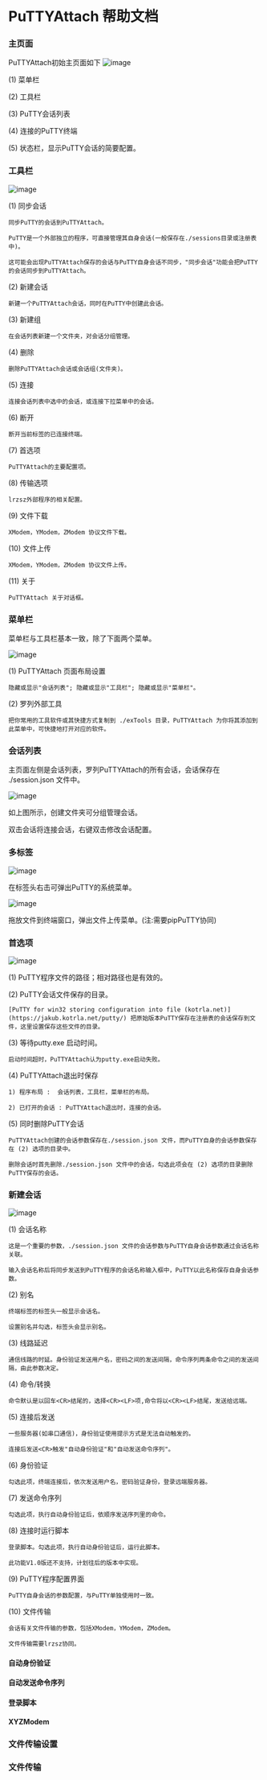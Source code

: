 
# PuTTYAttach 帮助文档

### 主页面

PuTTYAttach初始主页面如下
![image](/img/1.png)

(1) 菜单栏

(2) 工具栏

(3) PuTTY会话列表

(4) 连接的PuTTY终端

(5) 状态栏，显示PuTTY会话的简要配置。

### 工具栏

![image](/img/2.png)

(1) 同步会话

    同步PuTTY的会话到PuTTYAttach。

    PuTTY是一个外部独立的程序，可直接管理其自身会话(一般保存在./sessions目录或注册表中)。
    
    这可能会出现PuTTYAttach保存的会话与PuTTY自身会话不同步，"同步会话"功能会把PuTTY的会话同步到PuTTYAttach。

(2) 新建会话

    新建一个PuTTYAttach会话，同时在PuTTY中创建此会话。

(3) 新建组

    在会话列表新建一个文件夹，对会话分组管理。

(4) 删除

    删除PuTTYAttach会话或会话组(文件夹)。

(5) 连接

    连接会话列表中选中的会话，或连接下拉菜单中的会话。

(6) 断开

    断开当前标签的已连接终端。

(7) 首选项

    PuTTYAttach的主要配置项。

(8) 传输选项

    lrzsz外部程序的相关配置。

(9) 文件下载

    XModem，YModem，ZModem 协议文件下载。

(10) 文件上传

    XModem，YModem，ZModem 协议文件上传。

(11) 关于

    PuTTYAttach 关于对话框。

### 菜单栏

菜单栏与工具栏基本一致，除了下面两个菜单。

![image](/img/3.png)

(1) PuTTYAttach 页面布局设置

    隐藏或显示"会话列表"; 隐藏或显示"工具栏"; 隐藏或显示"菜单栏"。

(2) 罗列外部工具

    把你常用的工具软件或其快捷方式复制到 ./exTools 目录，PuTTYAttach 为你将其添加到此菜单中，可快捷地打开对应的软件。

### 会话列表

主页面左侧是会话列表，罗列PuTTYAttach的所有会话，会话保存在 ./session.json 文件中。

![image](/img/4.png)

如上图所示，创建文件夹可分组管理会话。

双击会话将连接会话，右键双击修改会话配置。

### 多标签

![image](/img/5.png)

在标签头右击可弹出PuTTY的系统菜单。

![image](/img/6.png)

拖放文件到终端窗口，弹出文件上传菜单。(注:需要pipPuTTY协同)

### 首选项

![image](/img/7.png)

(1) PuTTY程序文件的路径；相对路径也是有效的。

(2) PuTTY会话文件保存的目录。

    [PuTTY for win32 storing configuration into file (kotrla.net)](https://jakub.kotrla.net/putty/) 把原始版本PuTTY保存在注册表的会话保存到文件，这里设置保存这些文件的目录。

(3) 等待putty.exe 启动时间。

    启动时间超时，PuTTYAttach认为putty.exe启动失败。

(4) PuTTYAttach退出时保存

    1) 程序布局 :  会话列表，工具栏，菜单栏的布局。

    2) 已打开的会话 : PuTTYAttach退出时，连接的会话。

(5) 同时删除PuTTY会话

    PuTTYAttach创建的会话参数保存在./session.json 文件，而PuTTY自身的会话参数保存在 (2) 选项的目录中。

    删除会话时首先删除./session.json 文件中的会话，勾选此项会在 (2) 选项的目录删除PuTTY保存的会话。

### 新建会话

![image](/img/8.png)

(1) 会话名称

    这是一个重要的参数，./session.json 文件的会话参数与PuTTY自身会话参数通过会话名称关联。

    输入会话名称后将同步发送到PuTTY程序的会话名称输入框中，PuTTY以此名称保存自身会话参数。

(2) 别名

    终端标签的标签头一般显示会话名。
    
    设置别名并勾选，标签头会显示别名。

(3) 线路延迟

    通信线路的时延。身份验证发送用户名，密码之间的发送间隔，命令序列两条命令之间的发送间隔，由此参数决定。

(4) 命令<CR>/<LF>转换

    命令默认是以回车<CR>结尾的，选择<CR><LF>项,命令将以<CR><LF>结尾，发送给远端。

(5) 连接后发送<CR>

    一些服务器(如串口通信)，身份验证使用提示方式是无法自动触发的。

    连接后发送<CR>触发"自动身份验证"和"自动发送命令序列"。

(6) 身份验证

    勾选此项，终端连接后，依次发送用户名，密码验证身份，登录远端服务器。

(7) 发送命令序列

    勾选此项，执行自动身份验证后，依顺序发送序列里的命令。

(8) 连接时运行脚本

    登录脚本。勾选此项，执行自动身份验证后，运行此脚本。

    此功能V1.0版还不支持，计划往后的版本中实现。

(9) PuTTY程序配置界面

    PuTTY自身会话的参数配置，与PuTTY单独使用时一致。

(10) 文件传输

    会话有关文件传输的参数，包括XModem，YModem，ZModem。

    文件传输需要lrzsz协同。

#### 自动身份验证


#### 自动发送命令序列

#### 登录脚本

#### XYZModem



### 文件传输设置


### 文件传输


